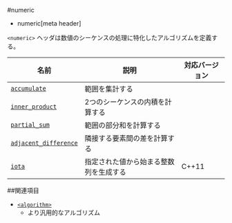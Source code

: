 #numeric
* numeric[meta header]

`<numeric>` ヘッダは数値のシーケンスの処理に特化したアルゴリズムを定義する。


| 名前 | 説明 | 対応バージョン |
|-----------------------------------------------|------------------------------------------------|-------|
| [`accumulate`](numeric/accumulate.md)       | 範囲を集計する | |
| [`inner_product`](numeric/inner_product.md) | 2つのシーケンスの内積を計算する | |
| [`partial_sum`](numeric/partial_sum.md)     | 範囲の部分和を計算する  | |
| [`adjacent_difference`](numeric/adjacent_difference.md) | 隣接する要素間の差を計算する | |
| [`iota`](numeric/iota.md)                   | 指定された値から始まる整数列を生成する | C++11 |


##関連項目
- [`<algorithm>`](/reference/algorithm.md)
    - より汎用的なアルゴリズム

